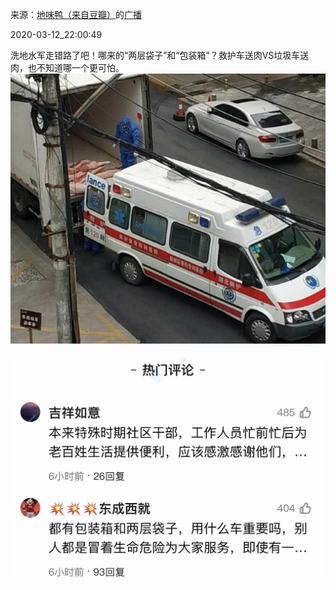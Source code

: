 来源：[地味鸭（来自豆瓣）](https://www.douban.com/people/47513232/)的[广播](https://www.douban.com/people/47513232/status/2863535105/)


2020-03-12_22:00:49


洗地水军走错路了吧！哪来的“两层袋子”和“包装箱”？救护车送肉VS垃圾车送肉，也不知道哪一个更可怕。
![](./pic/2020-03-12_22:00:49-地味鸭的广播1.jpg)  

![](./pic/2020-03-12_22:00:49-地味鸭的广播2.jpg)  


